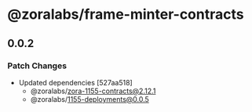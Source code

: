 # @zoralabs/frame-minter-contracts

## 0.0.2

### Patch Changes

- Updated dependencies [527aa518]
  - @zoralabs/zora-1155-contracts@2.12.1
  - @zoralabs/1155-deployments@0.0.5
